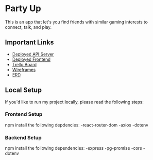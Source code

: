 # Party Up

This is an app that let's you find friends with similar gaming interests to connect, talk, and play.

## Important Links

- [Deployed API Server]()
- [Deployed Frontend]()
- [Trello Board](https://trello.com/b/qy8TW6ZC/full-stack-portfolio-project)
- [Wireframes](https://wireframe.cc/HwjF3b)
- [ERD](https://miro.com/app/board/uXjVPcZMGn8=/)

## Local Setup

If you'd like to run my project locally, please read the following steps:

### Frontend Setup

npm install the following depdencies:
-react-router-dom
-axios
-dotenv

### Backend Setup

npm install the following dependencies:
-express
-pg-promise
-cors
-dotenv
